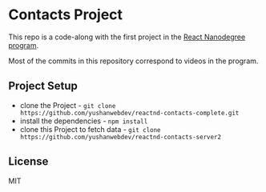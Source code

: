 # Contacts Project

This repo is a code-along with the first project in the [React Nanodegree program](https://www.udacity.com/course/react-nanodegree--nd019).

Most of the commits in this repository correspond to videos in the program.

## Project Setup

* clone the Project - `git clone https://github.com/yushanwebdev/reactnd-contacts-complete.git`
* install the dependencies - `npm install`
* clone this Project to fetch data - `git clone https://github.com/yushanwebdev/reactnd-contacts-server2`

## License

MIT
